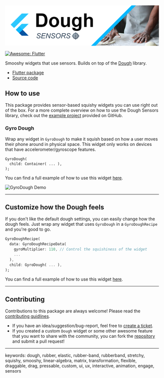 ![Flutter Dough](../../assets/images/dough-sensors-logo@repo.png)

[![Awesome: Flutter](https://img.shields.io/badge/Awesome-Flutter-blue.svg?longCache=true&style=flat-square)](https://github.com/Solido/awesome-flutter)

Smooshy widgets that use sensors. Builds on top of the [Dough](https://pub.dev/packages/dough) library.
- [Flutter package](https://pub.dev/packages/dough_sensors)
- [Source code](https://github.com/josiahsrc/dough)

## How to use

This package provides sensor-based squishy widgets you can use right out of the box. For a more complete overview on how to use the Dough Sensors library, check out the [example project](./example/README.md) provided on GitHub.

### Gyro Dough

Wrap any widget in `GyroDough` to make it squish based on how a user moves their phone around in physical space. This widget only works on devices that have accelerometer/gyroscope features.

```
GyroDough(
  child: Container( ... ),
);
```

You can find a full example of how to use this widget [here](example/lib/dough_widget_demos/gyro_dough_demo.dart).

![GyroDough Demo](../../assets/gifs/gyro-dough.gif)

---

## Customize how the Dough feels

If you don't like the default dough settings, you can easily change how the dough feels. Just wrap any widget that uses `GyroDough` in a `GyroDoughRecipe` and you're good to go.

```dart
GyroDoughRecipe(
  data: GyroDoughRecipeData(
    gyroMultiplier: 110, // Control the squishiness of the widget
    ...
  ),
  child: GyroDough( ... ),
);
```

You can find a full example of how to use this widget [here](example/lib/dough_widget_demos/gyro_dough_demo.dart).

---

## Contributing

Contributions to this package are always welcome! Please read the [contributing guidlines](../../CONTRIBUTING.md).
- If you have an idea/suggestion/bug-report, feel free to [create a ticket](https://github.com/josiahsrc/dough/issues).
- If you created a custom `Dough` widget or some other awesome feature that you want to share with the community, you can fork the [repository](https://github.com/josiahsrc/dough) and submit a pull request!

---

keywords: dough, rubber, elastic, rubber-band, rubberband, stretchy, squishy, smooshy, linear-algebra, matrix, transformation, flexible, draggable, drag, pressable, custom, ui, ux, interactive, animation, engage, sensors